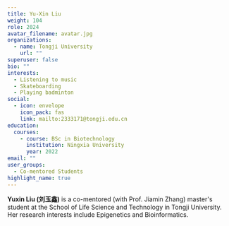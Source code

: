 ```yaml
---
title: Yu-Xin Liu
weight: 104
role: 2024
avatar_filename: avatar.jpg
organizations:
  - name: Tongji University
    url: ""
superuser: false
bio: ""
interests:
  - Listening to music
  - Skateboarding
  - Playing badminton
social:
  - icon: envelope
    icon_pack: fas
    link: mailto:2333171@tongji.edu.cn
education:
  courses:
    - course: BSc in Biotechnology
      institution: Ningxia University
      year: 2022
email: ""
user_groups:
  - Co-mentored Students
highlight_name: true
---
```

**Yuxin Liu (刘玉鑫)** is a co-mentored (with Prof. Jiamin Zhang) master's student at the School of Life Science and Technology in Tongji University. Her research interests include Epigenetics and Bioinformatics.
